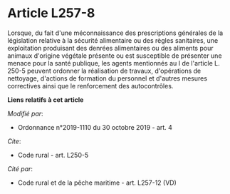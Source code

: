 # Article L257-8

Lorsque, du fait d'une méconnaissance des prescriptions générales de la législation relative à la sécurité alimentaire ou des
règles sanitaires, une exploitation produisant des denrées alimentaires ou des aliments pour animaux d'origine végétale
présente ou est susceptible de présenter une menace pour la santé publique, les agents mentionnés au I de l'article L. 250-5
peuvent ordonner la réalisation de travaux, d'opérations de nettoyage, d'actions de formation du personnel et d'autres
mesures correctives ainsi que le renforcement des autocontrôles.

**Liens relatifs à cet article**

_Modifié par_:

  - Ordonnance n°2019-1110 du 30 octobre 2019 - art. 4

_Cite_:

  - Code rural - art. L250-5

_Cité par_:

  - Code rural et de la pêche maritime - art. L257-12 (VD)
